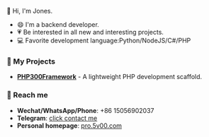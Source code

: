👋 Hi, I'm Jones.

- 😄 I'm a backend developer.
- :heartpulse: Be interested in all new and interesting projects.
- :computer: Favorite development language:Python/NodeJS/C#/PHP

### 🔭 My Projects

- **[PHP300Framework](https://www.php300.cn)** - A lightweight PHP development scaffold.

### 💬 Reach me

- **Wechat/WhatsApp/Phone**: +86 15056902037
- **Telegram**: [click contact me](https://t.me/bylikes)
- **Personal homepage**: [pro.5v00.com](https://pro.5v00.com)
